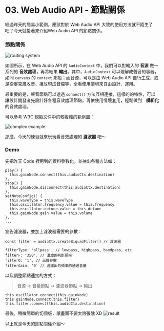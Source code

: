 # 03. Web Audio API - 節點關係

經過昨天的簡易小範例，應該對於 Web Audio API 大致的使用方法就不陌生了吧？今天就接著來介紹Web Audio API 的節點關係。

### 節點關係

![routing system](https://i.imgur.com/qalUCVi.png)

如圖所示，在 Web Audio API 的 `AudioContext` 中，我們可以對輸入的 **音源** 做一系列的 **音效處理**，再將結果 **輸出**。其中，`AudioContext` 可以理解成聲音的容器，如同 `canvans` 的 `context` 那般；而音源，可以是由 Web Audio API 自行生成，或是從麥克風收音、播放現成音檔等，全看使用情境來自由設計、運用。

最重要的是，聲音節點可以透過 `connect()` 方法互相連接，這樣的的特性，可以讓設計開發者先設計好各種音效處理節點，再依使用情境套用，輕鬆做到　**模組化** 的音效處理。

可以參考 W3C 規範文件中的較複雜的範例圖：

![complex example](https://i.imgur.com/JJ2T6FS.png)

那麼，今天的練習就來玩玩看音效處理的 **濾波器** 吧～

### Demo

先把昨天 Code 裡用到的資料參數化，並抽出各種方法如：
```javascript=118
play() {
  this.gainNode.connect(this.audioCtx.destination)
},
stop() {
  this.gainNode.disconnect(this.audioCtx.destination)
},
setNoteConfig() {
  this.waveType = this.waveType
  this.oscillator.frequency.value = this.frequency
  this.oscillator.detune.value = this.detune
  this.gainNode.gain.value = this.volume
},
...
```
宣告濾波器，並加上濾波器需要的參數：
```javascript=72
const filter = audioCtx.createBiquadFilter() // 濾波器
```
```javascript=83
filterType: 'allpass', // lowpass, highpass, bandpass, etc
filterF: '350', // 濾波的判斷頻率
filterQ: '1', // 品質參數
filterGain: '0' // 過濾出的頻率的通過音量
```

以及調整節點連接的方式：
>音源 -> 音量節點 -> 濾波器節點 -> 輸出
```javascript=133
this.oscillator.connect(this.gainNode)
this.gainNode.connect(this.filter)
this.filter.connect(this.audioCtx.destination)
```

最後，稍微簡單的切個版，讓畫面不要太誇張醜 XD
![result](https://i.imgur.com/JbXfleL.jpg)

以上就是今天的節點關係介紹～
